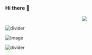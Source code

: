### Hi there 👋

<p align="center">
  
  <img src="https://github.com/sofijacom/sofijacom/assets/107557749/7d5ea135-ef66-44c2-a65d-93d48633a09c" />
  
</p>

![divider](https://github.com/sofijacom/sofijacom/assets/107557749/7440f266-bfb2-4f41-b219-bcda799be1e9)
   

![Image](https://github-readme-stats.vercel.app/api?username=sofijacom&theme=jolly&count_private=true&show_icons=true)

![divider](https://github.com/sofijacom/sofijacom/assets/107557749/8906b032-df97-414e-a422-12cd76bfd111)
 

<!--
**sofijacom/sofijacom** is a ✨ _special_ ✨ repository because its `README.md` (this file) appears on your GitHub profile.

Here are some ideas to get you started:

- 🔭 I’m currently working on ...
- 🌱 I’m currently learning ...
- 👯 I’m looking to collaborate on ...
- 🤔 I’m looking for help with ...
- 💬 Ask me about ...
- 📫 How to reach me: ...
- 😄 Pronouns: ...
- ⚡ Fun fact: ...
-->
